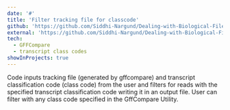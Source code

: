 ```yaml
---
date: '#'
title: 'Filter tracking file for classcode'
github: 'https://github.com/Siddhi-Nargund/Dealing-with-Biological-File-Formats/blob/master/filter_for_classcode.py'
external: 'https://github.com/Siddhi-Nargund/Dealing-with-Biological-File-Formats'
tech:
  - GFFCompare
  - transcript class codes
showInProjects: true
---
```


Code inputs tracking file (generated by gffcompare) and transcript classification code (class code) from the user and filters for reads with the specified transcript classification code writing it in an output file. User can filter with any class code specified in the GffCompare Utility.

